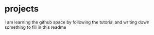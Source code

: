 # projects

I am learning the github space by following the tutorial and writing down something to fill in this readme

